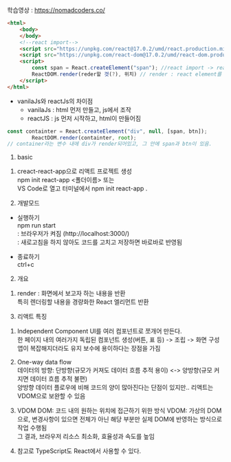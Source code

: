 학습영상 : https://nomadcoders.co/   
```html
<html>
    <body>
    </body>
    <!--react import-->
    <script src="https://unpkg.com/react@17.0.2/umd/react.production.min.js"></script>
    <script src="https://unpkg.com/react-dom@17.0.2/umd/react-dom.production.min.js"></script>
    <script>
        const span = React.createElement("span"); //react import -> react objcet에 접근
        ReactDOM.render(reder할 것(?), 위치) // render : react element를 html로 만들어 배치한다는 것
    </script>
</html>
```

-  vanilaJs와 reactJs의 차이점
    - vanilaJs : html 먼저 만들고, js에서 조작
    - reactJS : js 먼저 시작하고, html이 만들어짐


```jsx
const containter = React.createElement("div", null, [span, btn]);
        ReactDOM.render(containter, root);
// container라는 변수 내에 div가 render되어있고, 그 안에 span과 btn이 있음. 
```


1. basic   
1) creact-react-app으로 리액트 프로젝트 생성   
  npm init react-app <폴더이름> 또는   
  VS Code로 열고 터미널에서 npm init react-app .   
   
2) 개발모드   
  - 실행하기   
  npm run start   
  : 브라우저가 켜짐 (http://localhost:3000/)   
  : 새로고침을 하지 않아도 코드를 고치고 저장하면 바로바로 반영됨   
   
  - 종료하기   
  ctrl+c   
   
   
2. 개요   
1) render : 화면에서 보고자 하는 내용을 반환   
  특히 렌더링할 내용을 경량화한 React 엘리먼트 반환   
  
  
3. 리액트 특징   
1) Independent Component
  UI를 여러 컴포넌트로 쪼개어 만든다.   
  한 페이지 내의 여러가지 독립된 컴포넌트 생성(버튼, 표 등) -> 조립 -> 화면 구성   
  앱이 복잡해지더라도 유지 보수에 용이하다는 장점을 가짐   
2) One-way data flow   
  데이터의 방향: 단방향(규모가 커져도 데이터 흐름 추적 용이) <-> 양방향(규모 커지면 데이터 흐름 추적 불편)    
  양방향 데이터 플로우에 비해 코드의 양이 많아진다는 단점이 있지만.. 리액트는 VDOM으로 보완할 수 있음   
  
3) VDOM
  DOM: 코드 내의 원하는 위치에 접근하기 위한 방식
  VDOM: 가상의 DOM으로, 변경사항이 있으면 전체가 아닌 해당 부분만 실제 DOM에 반영하는 방식으로 작업 수행됨   
        그 결과, 브라우저 리소스 최소화, 효율성과 속도를 높임   
  
4. 참고로 TypeScript도 React에서 사용할 수 있다.    
  
